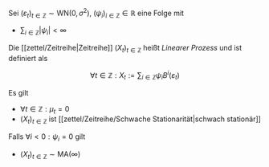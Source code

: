 Sei $(\varepsilon_t)_{t \in \mathbb{Z}} \sim \text{WN}(0, \sigma^2)$, $(\psi_i)_{i \in \mathbb{Z}} \in \mathbb{R}$ eine Folge mit
- $\sum_{i \in \mathbb{Z}} |\psi_i| \lt \infty$

Die [[zettel/Zeitreihe|Zeitreihe]] $(X_t)_{t \in \mathbb{Z}}$ heißt *Linearer Prozess* und ist definiert als

$$
	\forall t \in \mathbb{Z} : X_t := \sum_{i \in \mathbb{Z}} \psi_i B^i(\varepsilon_t)
$$

Es gilt
- $\forall t \in \mathbb{Z} : \mu_t = 0$
- $(X_t)_{t \in \mathbb{Z}}$ ist [[zettel/Zeitreihe/Schwache Stationarität|schwach stationär]]

Falls $\forall i \lt 0 : \psi_i = 0$ gilt
- $(X_t)_{t \in \mathbb{Z}} \sim \text{MA}(\infty)$
